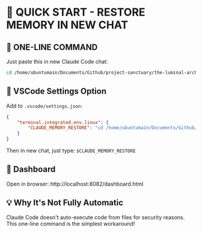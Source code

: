 # 🚀 QUICK START - RESTORE MEMORY IN NEW CHAT

## 🎯 ONE-LINE COMMAND
Just paste this in new Claude Code chat:
```bash
cd /home/ubuntumain/Documents/Github/project-sanctuary/the-luminal-archive/memory/ACTIVE_SYSTEM && python restore_memory.py --auto
```

## 📌 VSCode Settings Option
Add to `.vscode/settings.json`:
```json
{
    "terminal.integrated.env.linux": {
        "CLAUDE_MEMORY_RESTORE": "cd /home/ubuntumain/Documents/Github/project-sanctuary/the-luminal-archive/memory/ACTIVE_SYSTEM && python restore_memory.py --auto"
    }
}
```

Then in new chat, just type: `$CLAUDE_MEMORY_RESTORE`

## 🎨 Dashboard
Open in browser: http://localhost:8082/dashboard.html

## 💡 Why It's Not Fully Automatic
Claude Code doesn't auto-execute code from files for security reasons. This one-line command is the simplest workaround!